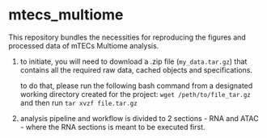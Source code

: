 # mtecs_multiome

This repository bundles the necessities for reproducing the figures and processed data of mTECs Multiome analysis.
1. to initiate, you will need to download a .zip file (`my_data.tar.gz`) that contains all the required raw data, cached objects and specifications.

   to do that, please run the following bash command from a designated working directory created for the project:
   `wget /peth/to/file_tar.gz`
   and then run
   `tar xvzf file.tar.gz`

3. analysis pipeline and workflow is divided to 2 sections - RNA and ATAC - where the RNA sections is meant to be executed first.
